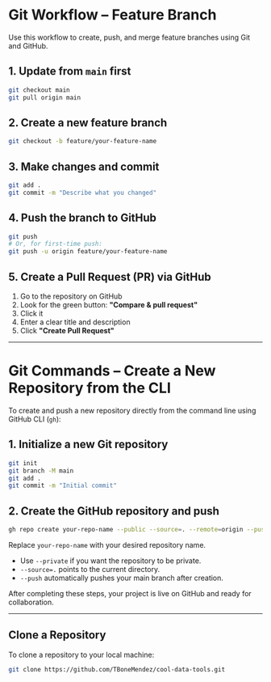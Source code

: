 # Git Workflow – Feature Branch

Use this workflow to create, push, and merge feature branches using Git and GitHub.

## 1. Update from `main` first

```bash
git checkout main
git pull origin main
```

## 2. Create a new feature branch

```bash
git checkout -b feature/your-feature-name
```

## 3. Make changes and commit

```bash
git add .
git commit -m "Describe what you changed"
```

## 4. Push the branch to GitHub

```bash
git push
# Or, for first-time push:
git push -u origin feature/your-feature-name
```

## 5. Create a Pull Request (PR) via GitHub

1. Go to the repository on GitHub
2. Look for the green button: **"Compare & pull request"**
3. Click it
4. Enter a clear title and description
5. Click **"Create Pull Request"**

---

# Git Commands – Create a New Repository from the CLI

To create and push a new repository directly from the command line using GitHub CLI (`gh`):

## 1. Initialize a new Git repository

```bash
git init
git branch -M main
git add .
git commit -m "Initial commit"
```

## 2. Create the GitHub repository and push

```bash
gh repo create your-repo-name --public --source=. --remote=origin --push
```

Replace `your-repo-name` with your desired repository name.

- Use `--private` if you want the repository to be private.
- `--source=.` points to the current directory.
- `--push` automatically pushes your main branch after creation.

After completing these steps, your project is live on GitHub and ready for collaboration.

---

## Clone a Repository

To clone a repository to your local machine:

```bash
git clone https://github.com/TBoneMendez/cool-data-tools.git
```
